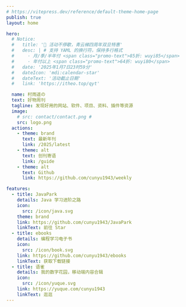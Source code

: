 ```yaml
---
# https://vitepress.dev/reference/default-theme-home-page
publish: true
layout: home

hero:
  # Notice:
  #   title: '🎉 活动不停歇，青云梯四周年双旦特惠'
  #   desc: | # 支持 YAML 的换行符，保持多行格式
  #     · 月/季/半年付 <span class="promo-text">85折: wuyi85</span>
  #     · 年付以上 <span class="promo-text">64折: wuyi80</span>
  #   date: '2025年1月7日23时59分'
  #   dateIcon: 'mdi:calendar-star'
  #   dateText: '活动截止日期'
  #   link: 'https://itheo.top/qyt'

  name: 村雨遥の
  text: 好物周刊
  tagline: 发现好用的网站、软件、项目、资料、插件等资源
  image:
    # src: contact/contact.png # 
    src: logo.png
  actions:
    - theme: brand
      text: 最新年刊
      link: /2025/latest
    - theme: alt
      text: 创刊寄语
      link: /guide
    - theme: alt
      text: Github
      link: https://github.com/cunyu1943/weekly

features:
  - title: JavaPark 
    details: Java 学习进阶之路
    icon: 
      src: /icon/java.svg
    theme: brand
    link: https://github.com/cunyu1943/JavaPark
    linkText: 前往 Star
  - title: ebooks
    details: 编程学习电子书
    icon: 
      src: /icon/book.svg
    link: https://github.com/cunyu1943/ebooks
    linkText: 获取下载链接
  - title: 语雀
    details: 我的数字花园，移动端内容合辑
    icon: 
      src: /icon/yuque.svg
    link: https://yuque.com/cunyu1943
    linkText: 逛逛
---
```


<Home />

<!-- 
村雨遥的好物周刊，记录每周看到的有价值的信息，主要针对计算机领域，每周五首发于同名公众号「村雨遥」，专栏目的在于记录让自己有印象的信息做一个备份及分享。

如果你想推荐或自荐项目/网站/软件/插件/资料等任何资源，欢迎提交 **[issue](https://github.com/cunyu1943/weekly/issues)** 或者添加我 **[个人微信：coder_cunYu](/contact/wechat.svg)** 和我交流。

<center>
<img src="/contact/contact.png" width="300" />
</center>

开源不易，如果你觉得本仓库对你有帮助，或许可以请我喝杯咖啡，不靠它生存但仍希望得到你的鼓励。

<center>
<img src="/award/donate.jpg" width = "150">
</center> -->

